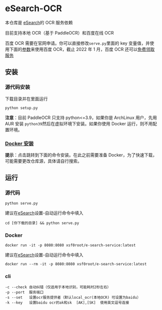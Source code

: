 # eSearch-OCR

本仓库是 [eSearch](https://github.com/xushengfeng/eSearch)的 OCR 服务依赖

目前支持本地 OCR（基于 PaddleOCR）和百度在线 OCR

百度 OCR 需要在官网申请。你可以直接修改`serve.py`里面的 key 变量值，并使用下面的[参数](#cli)来使用百度 OCR，截止 2022 年 1 月，百度 OCR 还可以[免费领取服务](https://cloud.baidu.com/doc/OCR/s/dk3iqnq51)

## 安装

### 源代码安装

下载目录并在里面运行

```shell
python setup.py
```

**注意**：目前 PaddleOCR 只支持 python<=3.9，如果你是 ArchLinux 用户，先用 AUR 安装 `python39`然后在虚拟环境下安装。如果你使用 Docker 运行，则不用配置环境。

### [Docker 安装](#Docker)

**提示**：点击跳转到下面的命令安装。在此之前需要准备 Docker，为了快速下载，可能需要更改仓库源，具体请自行搜索。

## 运行

### 源代码

```shell
python serve.py
```

建议在[eSearch](https://github.com/xushengfeng/eSearch)设置-自动运行命令中填入

```
cd [你下载的目录] && python serve.py
```

### Docker

```
docker run -it -p 8080:8080 xsf0root/e-search-service:latest
```

建议在[eSearch](https://github.com/xushengfeng/eSearch)设置-自动运行命令中填入

```
docker run --rm -it -p 8080:8080 xsf0root/e-search-service:latest

```

### cli

```
-c --check 自动纠错（仅适用于本地识别，可能耗时2秒左右）
-p --port  服务端口
-s --set   设置ocr服务提供者（默认local_ocr(本地OCR) 可设置为baidu）
-k --key   设置baidu ocr的ak和sk  [AK],[SK]  使用英文逗号连接
```

